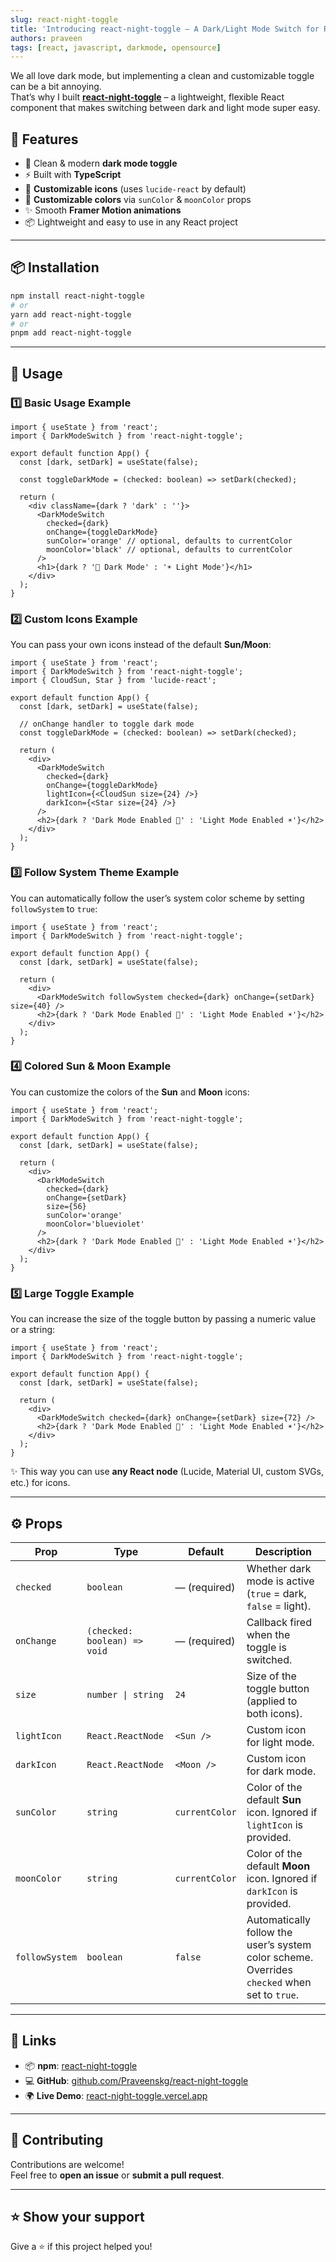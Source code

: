 ```yaml
---
slug: react-night-toggle
title: 'Introducing react-night-toggle – A Dark/Light Mode Switch for React'
authors: praveen
tags: [react, javascript, darkmode, opensource]
---
```


We all love dark mode, but implementing a clean and customizable toggle can be a bit annoying.  
That’s why I built **[react-night-toggle](https://www.npmjs.com/package/react-night-toggle)** – a lightweight, flexible React component that makes switching between dark and light mode super easy.

<!-- truncate -->

## 🚀 Features

- 🌙 Clean & modern **dark mode toggle**
- ⚡ Built with **TypeScript**
- 🎨 **Customizable icons** (uses `lucide-react` by default)
- 🎨 **Customizable colors** via `sunColor` & `moonColor` props
- ✨ Smooth **Framer Motion animations**
- 📦 Lightweight and easy to use in any React project

---

## 📦 Installation

```bash
npm install react-night-toggle
# or
yarn add react-night-toggle
# or
pnpm add react-night-toggle
```

---

## 🔧 Usage

### 1️⃣ Basic Usage Example

```tsx
import { useState } from 'react';
import { DarkModeSwitch } from 'react-night-toggle';

export default function App() {
  const [dark, setDark] = useState(false);

  const toggleDarkMode = (checked: boolean) => setDark(checked);

  return (
    <div className={dark ? 'dark' : ''}>
      <DarkModeSwitch
        checked={dark}
        onChange={toggleDarkMode}
        sunColor='orange' // optional, defaults to currentColor
        moonColor='black' // optional, defaults to currentColor
      />
      <h1>{dark ? '🌙 Dark Mode' : '☀️ Light Mode'}</h1>
    </div>
  );
}
```

### 2️⃣ Custom Icons Example

You can pass your own icons instead of the default **Sun/Moon**:

```tsx
import { useState } from 'react';
import { DarkModeSwitch } from 'react-night-toggle';
import { CloudSun, Star } from 'lucide-react';

export default function App() {
  const [dark, setDark] = useState(false);

  // onChange handler to toggle dark mode
  const toggleDarkMode = (checked: boolean) => setDark(checked);

  return (
    <div>
      <DarkModeSwitch
        checked={dark}
        onChange={toggleDarkMode}
        lightIcon={<CloudSun size={24} />}
        darkIcon={<Star size={24} />}
      />
      <h2>{dark ? 'Dark Mode Enabled 🌙' : 'Light Mode Enabled ☀️'}</h2>
    </div>
  );
}
```

### 3️⃣ Follow System Theme Example

You can automatically follow the user’s system color scheme by setting `followSystem` to `true`:

```tsx
import { useState } from 'react';
import { DarkModeSwitch } from 'react-night-toggle';

export default function App() {
  const [dark, setDark] = useState(false);

  return (
    <div>
      <DarkModeSwitch followSystem checked={dark} onChange={setDark} size={40} />
      <h2>{dark ? 'Dark Mode Enabled 🌙' : 'Light Mode Enabled ☀️'}</h2>
    </div>
  );
}
```

### 4️⃣ Colored Sun & Moon Example

You can customize the colors of the **Sun** and **Moon** icons:

```tsx
import { useState } from 'react';
import { DarkModeSwitch } from 'react-night-toggle';

export default function App() {
  const [dark, setDark] = useState(false);

  return (
    <div>
      <DarkModeSwitch
        checked={dark}
        onChange={setDark}
        size={56}
        sunColor='orange'
        moonColor='blueviolet'
      />
      <h2>{dark ? 'Dark Mode Enabled 🌙' : 'Light Mode Enabled ☀️'}</h2>
    </div>
  );
}
```

### 5️⃣ Large Toggle Example

You can increase the size of the toggle button by passing a numeric value or a string:

```tsx
import { useState } from 'react';
import { DarkModeSwitch } from 'react-night-toggle';

export default function App() {
  const [dark, setDark] = useState(false);

  return (
    <div>
      <DarkModeSwitch checked={dark} onChange={setDark} size={72} />
      <h2>{dark ? 'Dark Mode Enabled 🌙' : 'Light Mode Enabled ☀️'}</h2>
    </div>
  );
}
```

✨ This way you can use **any React node** (Lucide, Material UI, custom SVGs, etc.) for icons.

---

## ⚙️ Props

| Prop           | Type                         | Default        | Description                                                                                  |
| -------------- | ---------------------------- | -------------- | -------------------------------------------------------------------------------------------- |
| `checked`      | `boolean`                    | — (required)   | Whether dark mode is active (`true` = dark, `false` = light).                                |
| `onChange`     | `(checked: boolean) => void` | — (required)   | Callback fired when the toggle is switched.                                                  |
| `size`         | `number \| string`           | `24`           | Size of the toggle button (applied to both icons).                                           |
| `lightIcon`    | `React.ReactNode`            | `<Sun />`      | Custom icon for light mode.                                                                  |
| `darkIcon`     | `React.ReactNode`            | `<Moon />`     | Custom icon for dark mode.                                                                   |
| `sunColor`     | `string`                     | `currentColor` | Color of the default **Sun** icon. Ignored if `lightIcon` is provided.                       |
| `moonColor`    | `string`                     | `currentColor` | Color of the default **Moon** icon. Ignored if `darkIcon` is provided.                       |
| `followSystem` | `boolean`                    | `false`        | Automatically follow the user’s system color scheme. Overrides `checked` when set to `true`. |

---

## 🔗 Links

- 📦 **npm**:
  [react-night-toggle](https://www.npmjs.com/package/react-night-toggle)
- 💻 **GitHub**:
  [github.com/Praveenskg/react-night-toggle](https://github.com/Praveenskg/react-night-toggle)
- 🌍 **Live Demo**:
  [react-night-toggle.vercel.app](https://react-night-toggle.vercel.app)

---

## 🤝 Contributing

Contributions are welcome!  
Feel free to **open an issue** or **submit a pull request**.

---

## ⭐ Show your support

Give a ⭐️ if this project helped you!
